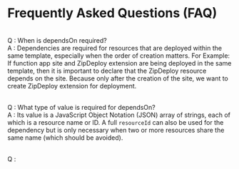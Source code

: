 # Frequently Asked Questions (FAQ)

<br />Q : When is dependsOn required?
<br />A : Dependencies are required for resources that are deployed within the same template, especially when the order of creation matters. For Example: If function app site and ZipDeploy extension are being deployed in the same template, then it is important to declare that the ZipDeploy resource depends on the site. Because only after the creation of the site, we want to create ZipDeploy extension for deployment.

<br />Q : What type of value is required for dependsOn?
<br />A : Its value is a JavaScript Object Notation (JSON) array of strings, each of which is a resource name or ID. A full `resourceId` can also be used for the dependency but is only necessary when two or more resources share the same name (which should be avoided).

<br />Q : 
